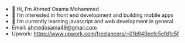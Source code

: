 - 👋 Hi, I’m Ahmed Osama Mohammed
- 👀 I’m interested in front end development and building mobile apps
- 🌱 I’m currently learning javascript and web development in general
- Email: ahmedosama49@gmail.com
- Upwork: https://www.upwork.com/freelancers/~01b940ecfc5efd1c5f

<!---
AhmedOsaama/AhmedOsaama is a ✨ special ✨ repository because its `README.md` (this file) appears on your GitHub profile.
You can click the Preview link to take a look at your changes.
--->
